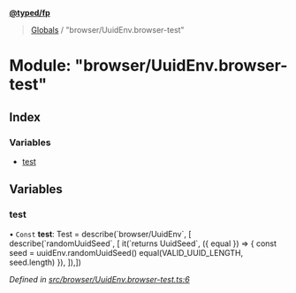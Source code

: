 **[@typed/fp](../README.md)**

> [Globals](../globals.md) / "browser/UuidEnv.browser-test"

# Module: "browser/UuidEnv.browser-test"

## Index

### Variables

* [test](_browser_uuidenv_browser_test_.md#test)

## Variables

### test

• `Const` **test**: Test = describe(\`browser/UuidEnv\`, [ describe(\`randomUuidSeed\`, [ it(\`returns UuidSeed\`, ({ equal }) => { const seed = uuidEnv.randomUuidSeed() equal(VALID\_UUID\_LENGTH, seed.length) }), ]),])

*Defined in [src/browser/UuidEnv.browser-test.ts:6](https://github.com/TylorS/typed-fp/blob/8639976/src/browser/UuidEnv.browser-test.ts#L6)*
